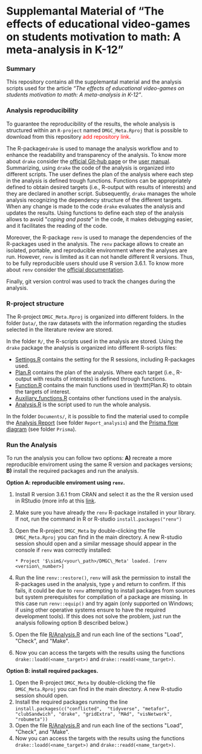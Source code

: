 # Supplemantal Material of “The effects of educational video-games on students motivation to math: A meta-analysis in K-12”


### Summary

This repository contains all the supplemantal material  and the analysis scripts used for the article *“The effects of educational video-games on students motivation to math: A meta-analysis in K-12”*.

### Analysis reproducibility

To guarantee the reproducibility of the results, the whole analysis is structured within an `R-project` named `DMGC_Meta.Rproj` that is possible to download from this repository <span style="color:red">add repository link</span>.

The R-package`drake` is used to manage the analysis workflow and to enhance the readability and transparency of the analysis. To know more about `drake` consider the [official Git-hub page](https://github.com/ropensci/drake) or the [user manual](https://books.ropensci.org/drake/). Summarizing, using `drake` the code of the analysis is organized into different scripts. The user defines the plan of the analysis where each step in the analysis is defined trough functions. Functions can be appropriately defined to obtain desired targets (i.e., R-output with results of interests) and they are declared in another script. Subsequently, `drake` manages the whole analysis recognizing the dependency structure of the different targets. When any change is made to the code `drake` evaluates the analysis and updates the results. Using functions to define each step of the analysis allows to avoid "*coping and paste*" in the code, it makes debugging easier, and it facilitates the reading of the code.

Moreover, the R-package `renv` is used to manage the dependencies of the R-packages used in the analysis. The `renv` package allows to create an isolated, portable, and reproducible environment where the analyses are run. However, `renv` is limited as it can not handle different R versions. Thus, to be fully reproducible users should use R version 3.6.1. To know more about `renv` consider the [official documentation](https://rstudio.github.io/renv/articles/renv.html).

Finally, git version control was used to track the changes during the analysis.


### R-project structure

The R-project `DMGC_Meta.Rproj` is organized into different folders. In the folder `Data/`, the raw datasets with the information regarding the studies selected in the literature review are stored.

In the folder `R/`, the R-scripts used in the analysis are stored. Using the `drake` package the analysis is organized into different R-scripts files:

- [Settings.R](R/Settings.R) contains the setting for the R sessions, including R-packages used. 
- [Plan.R](R/Plan.R) contains the plan of the analysis. Where each target (i.e., R-output with results of interests) is defined through functions.
- [Function.R](R/Functions.R) contains the main functions used in \texttt{Plan.R} to obtain the targets of interest.
- [Auxiliary_functions.R](R/Auxiliary_functions.R) contains other functions used in the analysis.
- [Analysis.R](R/Analysis.R) is the script used to run the whole analysis.


In the folder `Documents/`, it is possible to find the material used to compile the [Analysis Report](Documents/Report_analysis/Report_analysis.pdf) (see folder `Report_analysis`) and the [Prisma flow diagram](Documents/Prisma/Prisma.pdf) (see folder `Prisma`).


### Run the Analysis


To run the analysis you can follow two options: **A)** recreate a more reproducible enviroment using the same R version and packages versions; **B)** install the required packages and run the analysis.

**Option A: reproducible enviroment using `renv`.**

1.  Install R version 3.6.1 from CRAN and select it as the the R version used in RStudio (more info at this [link](https://support.rstudio.com/hc/en-us/articles/200486138-Changing-R-versions-for-RStudio-desktop).
2. Make sure you have already the `renv` R-package installed in your library. If not, run the command in R or R-studio `install.packages("renv")`
3. Open the R-project `DMGC_Meta`  by double-clicking the file `DMGC_Meta.Rproj` you can find in the main directory. A new R-studio session should open and a similar message should appear in the console if `renv` was correctly installed:

    `* Project '$\sim$/<your\_path>/DMGC\_Meta' loaded. [renv <version\_number>]`
4. Run the line `renv::restore()`, `renv` will ask the permission to install the R-packages used in the analysis, type `y` and return to confirm. If this fails, it could be due to `renv` attempting to install packages from sources but system prerequisites for compilation of a package are missing. In this case run `renv::equip()` and try again (only supported on Windows; if using other operative systems ensure to have the required development tools). If this does not solve the problem, just run the analysis following option B described below.}
5. Open the file [R/Analysis.R](R/Analysis.R) and run each line of the sections "Load", "Check", and "Make".
6. Now you can access the targets with the results using the functions `drake::loadd(<name_target>)` and `drake::readd(<name_target>)`.

**Option B: install required packages.**

1.  Open the R-project `DMGC_Meta`  by double-clicking the file `DMGC_Meta.Rproj` you can find in the main directory. A new R-studio session should open.
2. Install the required packages running the line `install.packages(c("conflicted",  "tidyverse", "metafor", "clubSandwich", "drake", "gridExtra", "MAd", "visNetwork", "robumeta"))`
3. Open the file [R/Analysis.R](R/Analysis.R) and run each line of the sections "Load", "Check", and "Make".
4. Now you can access the targets with the results using the functions `drake::loadd(<name_target>)` and `drake::readd(<name_target>)`.



